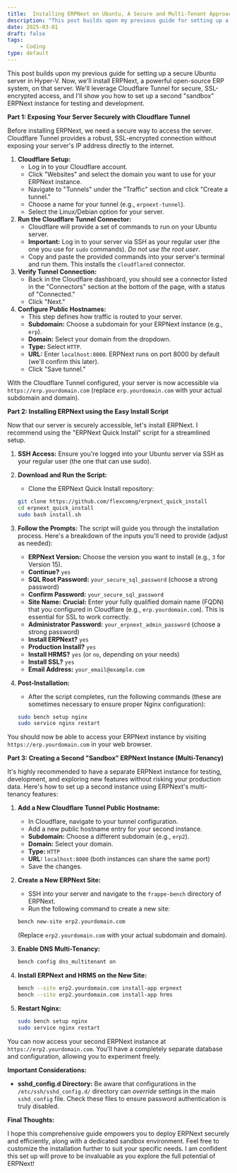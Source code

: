 ```yaml
---
title:  Installing ERPNext on Ubuntu, A Secure and Multi-Tenant Approach with Cloudflare Tunnel
description: "This post builds upon my previous guide for setting up a secure Ubuntu server in Hyper-V. Now, we'll install ERPNext, a powerful open-source ERP system, on that server. We'll leverage Cloudflare Tunnel for secure, SSL-encrypted access, and I'll show you how to set up a second sandbox ERPNext instance for testing and development."
date: 2025-03-01
draft: false
tags:
    - Coding
type: default
---
```


This post builds upon my previous guide for setting up a secure Ubuntu server in Hyper-V. Now, we'll install ERPNext, a powerful open-source ERP system, on that server. We'll leverage Cloudflare Tunnel for secure, SSL-encrypted access, and I'll show you how to set up a second "sandbox" ERPNext instance for testing and development.

**Part 1: Exposing Your Server Securely with Cloudflare Tunnel**

Before installing ERPNext, we need a secure way to access the server. Cloudflare Tunnel provides a robust, SSL-encrypted connection without exposing your server's IP address directly to the internet.

1.  **Cloudflare Setup:**
    *   Log in to your Cloudflare account.
    *   Click "Websites" and select the domain you want to use for your ERPNext instance.
    *   Navigate to "Tunnels" under the "Traffic" section and click "Create a tunnel."
    *   Choose a name for your tunnel (e.g., `erpnext-tunnel`).
    *   Select the Linux/Debian option for your server.
2.  **Run the Cloudflare Tunnel Connector:**
    *   Cloudflare will provide a set of commands to run on your Ubuntu server.
    *   **Important:** Log in to your server via SSH as your regular user (the one you use for `sudo` commands). *Do not use the root user*.
    *   Copy and paste the provided commands into your server's terminal and run them. This installs the `cloudflared` connector.
3.  **Verify Tunnel Connection:**
    *   Back in the Cloudflare dashboard, you should see a connector listed in the "Connectors" section at the bottom of the page, with a status of "Connected."
    *   Click "Next."
4.  **Configure Public Hostnames:**
    *   This step defines how traffic is routed to your server.
    *   **Subdomain:** Choose a subdomain for your ERPNext instance (e.g., `erp`).
    *   **Domain:** Select your domain from the dropdown.
    *   **Type:** Select `HTTP`.
    *   **URL:** Enter `localhost:8000`. ERPNext runs on port 8000 by default (we'll confirm this later).
    *   Click "Save tunnel."

With the Cloudflare Tunnel configured, your server is now accessible via `https://erp.yourdomain.com` (replace `erp.yourdomain.com` with your actual subdomain and domain).

**Part 2: Installing ERPNext using the Easy Install Script**

Now that our server is securely accessible, let's install ERPNext. I recommend using the "ERPNext Quick Install" script for a streamlined setup.

1.  **SSH Access:** Ensure you're logged into your Ubuntu server via SSH as your regular user (the one that can use sudo).
2.  **Download and Run the Script:**
    *   Clone the ERPNext Quick Install repository:

    ```bash
    git clone https://github.com/flexcomng/erpnext_quick_install
    cd erpnext_quick_install
    sudo bash install.sh
    ```
3.  **Follow the Prompts:** The script will guide you through the installation process. Here's a breakdown of the inputs you'll need to provide (adjust as needed):

    *   **ERPNext Version:** Choose the version you want to install (e.g., `3` for Version 15).
    *   **Continue?** `yes`
    *   **SQL Root Password:** `your_secure_sql_password` (choose a strong password)
    *   **Confirm Password:** `your_secure_sql_password`
    *   **Site Name:**  **Crucial:** Enter your fully qualified domain name (FQDN) that you configured in Cloudflare (e.g., `erp.yourdomain.com`). This is essential for SSL to work correctly.
    *   **Administrator Password:** `your_erpnext_admin_password` (choose a strong password)
    *   **Install ERPNext?** `yes`
    *   **Production Install?** `yes`
    *   **Install HRMS?** `yes` (or `no`, depending on your needs)
    *   **Install SSL?** `yes`
    *   **Email Address:** `your_email@example.com`

4.  **Post-Installation:**
    *   After the script completes, run the following commands (these are sometimes necessary to ensure proper Nginx configuration):

    ```bash
    sudo bench setup nginx
    sudo service nginx restart
    ```

You should now be able to access your ERPNext instance by visiting `https://erp.yourdomain.com` in your web browser.

**Part 3: Creating a Second "Sandbox" ERPNext Instance (Multi-Tenancy)**

It's highly recommended to have a separate ERPNext instance for testing, development, and exploring new features without risking your production data. Here's how to set up a second instance using ERPNext's multi-tenancy features:

1.  **Add a New Cloudflare Tunnel Public Hostname:**
    *   In Cloudflare, navigate to your tunnel configuration.
    *   Add a new public hostname entry for your second instance.
    *   **Subdomain:** Choose a different subdomain (e.g., `erp2`).
    *   **Domain:** Select your domain.
    *   **Type:** `HTTP`
    *   **URL:** `localhost:8000` (both instances can share the same port)
    *   Save the changes.
2.  **Create a New ERPNext Site:**
    *   SSH into your server and navigate to the `frappe-bench` directory of ERPNext.
    *   Run the following command to create a new site:

    ```bash
    bench new-site erp2.yourdomain.com
    ```

    (Replace `erp2.yourdomain.com` with your actual subdomain and domain).
3.  **Enable DNS Multi-Tenancy:**

    ```bash
    bench config dns_multitenant on
    ```
4.  **Install ERPNext and HRMS on the New Site:**

    ```bash
    bench --site erp2.yourdomain.com install-app erpnext
    bench --site erp2.yourdomain.com install-app hrms
    ```

5.  **Restart Nginx:**

    ```bash
    sudo bench setup nginx
    sudo service nginx restart
    ```

You can now access your second ERPNext instance at `https://erp2.yourdomain.com`. You'll have a completely separate database and configuration, allowing you to experiment freely.

**Important Considerations:**

*   **sshd_config.d Directory:** Be aware that configurations in the `/etc/ssh/sshd_config.d/` directory can *override* settings in the main `sshd_config` file. Check these files to ensure password authentication is truly disabled.

**Final Thoughts:**

I hope this comprehensive guide empowers you to deploy ERPNext securely and efficiently, along with a dedicated sandbox environment.  Feel free to customize the installation further to suit your specific needs. I am confident this set up will prove to be invaluable as you explore the full potential of ERPNext!